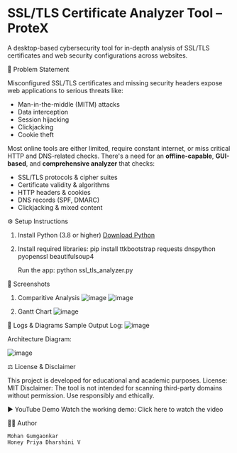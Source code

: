 # SSL/TLS Certificate Analyzer Tool – ProteX

A desktop-based cybersecurity tool for in-depth analysis of SSL/TLS certificates and web security configurations across websites.

🛑 Problem Statement

Misconfigured SSL/TLS certificates and missing security headers expose web applications to serious threats like:
- Man-in-the-middle (MITM) attacks
- Data interception
- Session hijacking
- Clickjacking
- Cookie theft

Most online tools are either limited, require constant internet, or miss critical HTTP and DNS-related checks. There's a need for an **offline-capable**, **GUI-based**, and **comprehensive analyzer** that checks:
- SSL/TLS protocols & cipher suites
- Certificate validity & algorithms
- HTTP headers & cookies
- DNS records (SPF, DMARC)
- Clickjacking & mixed content

⚙️ Setup Instructions

1. Install Python (3.8 or higher)
   [Download Python](https://www.python.org/downloads/)

2. Install required libraries:
   pip install ttkbootstrap requests dnspython pyopenssl beautifulsoup4
   
    Run the app:
    python ssl_tls_analyzer.py

📸 Screenshots
1. Comparitive Analysis
![image](https://github.com/user-attachments/assets/d03124b0-2e96-495d-99f4-0e4fb8067c4e)
![image](https://github.com/user-attachments/assets/648a870a-9621-409a-9c96-f9310507e514)


2. Gantt Chart
   ![image](https://github.com/user-attachments/assets/55753161-4df9-4d1f-bf46-4f4e23ce0cfb)


📜 Logs & Diagrams
Sample Output Log:
![image](https://github.com/user-attachments/assets/0417df62-dfe1-483c-bec7-5d1cac0fcd1d)


Architecture Diagram:

![image](https://github.com/user-attachments/assets/451891d7-d805-48e7-8fd4-e73793756917)

⚖️ License & Disclaimer

This project is developed for educational and academic purposes.
License: MIT
Disclaimer: The tool is not intended for scanning third-party domains without permission. Use responsibly and ethically.

▶️ YouTube Demo
Watch the working demo:
Click here to watch the video

👨‍💻 Author

    Mohan Gumgaonkar
    Honey Priya Dharshini V

